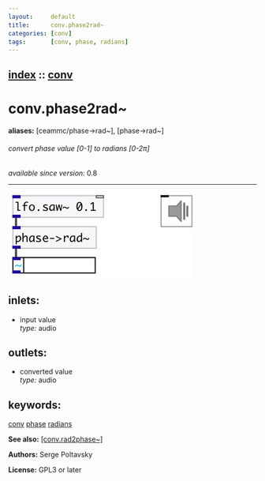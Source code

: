 ```yaml
---
layout:     default
title:      conv.phase2rad~
categories: [conv]
tags:       [conv, phase, radians]
---
```

[index](index.html) :: [conv](category_conv.html)
---

# conv.phase2rad~
**aliases:** [ceammc/phase-&gt;rad\~], [phase-&gt;rad\~]


###### convert phase value [0-1] to radians [0-2π]

*available since version:* 0.8

---




[![example](../examples/img/conv.phase2rad~.jpg)](../examples/pd/conv.phase2rad~.pd)









## inlets:

* input value<br>
_type:_ audio



## outlets:

* converted value<br>
_type:_ audio



## keywords:

[conv](keywords/conv.html)
[phase](keywords/phase.html)
[radians](keywords/radians.html)



**See also:**
[\[conv.rad2phase~\]](conv.rad2phase~.html)




**Authors:** Serge Poltavsky




**License:** GPL3 or later





